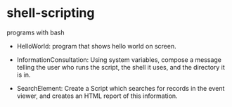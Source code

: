 # shell-scripting
programs with bash

- HelloWorld: program that shows hello world on screen.

- InformationConsultation: Using system variables, compose a message telling the user who runs the script, the shell it uses, and the directory it is in.

- SearchElement: Create a Script which searches for records in the event viewer, and creates an HTML report of this information.
